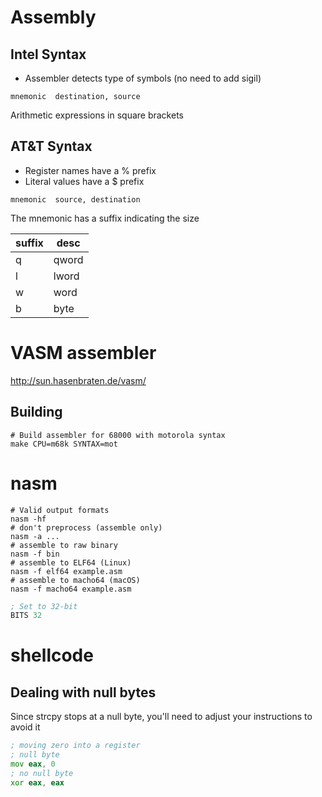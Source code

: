 # Assembly


## Intel Syntax

- Assembler detects type of symbols (no need to add sigil)

```
mnemonic  destination, source
```

Arithmetic expressions in square brackets


## AT&T Syntax

- Register names have a % prefix
- Literal values have a $ prefix

```
mnemonic  source, destination
```

The mnemonic has a suffix indicating the size

| suffix | desc  |
|------ |----- |
| q      | qword |
| l      | lword |
| w      | word  |
| b      | byte  |


# VASM assembler

<http://sun.hasenbraten.de/vasm/>


## Building

```shell
# Build assembler for 68000 with motorola syntax
make CPU=m68k SYNTAX=mot
```


# nasm

```shell
# Valid output formats
nasm -hf
# don't preprocess (assemble only)
nasm -a ...
# assemble to raw binary
nasm -f bin
# assemble to ELF64 (Linux)
nasm -f elf64 example.asm
# assemble to macho64 (macOS)
nasm -f macho64 example.asm
```

```asm
; Set to 32-bit
BITS 32
```


# shellcode


## Dealing with null bytes

Since strcpy stops at a null byte, you'll need to adjust your instructions to avoid it

```asm
; moving zero into a register
; null byte
mov eax, 0
; no null byte
xor eax, eax
```